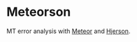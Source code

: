 # Meteorson
MT error analysis with <a href="http://www.cs.cmu.edu/~alavie/METEOR/">Meteor</a> and <a href="https://github.com/cidermole/hjerson">Hjerson</a>.
